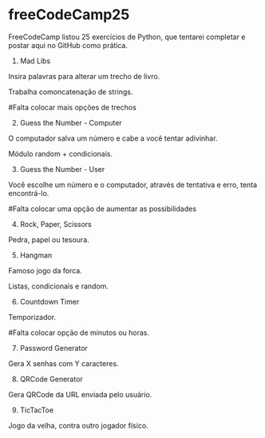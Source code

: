 # freeCodeCamp25
FreeCodeCamp listou 25 exercícios de Python, que tentarei completar e postar aqui no GitHub como prática.

1. Mad Libs

  Insira palavras para alterar um trecho de livro. 
  
  Trabalha comoncatenação de strings.
  
  #Falta colocar mais opções de trechos
  
  
2. Guess the Number - Computer
  
  O computador salva um número e cabe a você tentar adivinhar.
  
  Módulo random + condicionais.
  
  
3. Guess the Number - User
  
  Você escolhe um número e o computador, através de tentativa e erro, tenta encontrá-lo.
  
  #Falta colocar uma opção de aumentar as possibilidades
      
4. Rock, Paper, Scissors
  
  Pedra, papel ou tesoura. 

5. Hangman 

Famoso jogo da forca.

Listas, condicionais e random.
  
6. Countdown Timer

Temporizador.

#Falta colocar opção de minutos ou horas.
      
7. Password Generator

Gera X senhas com Y caracteres.

8. QRCode Generator

Gera QRCode da URL enviada pelo usuário.

9. TicTacToe

Jogo da velha, contra outro jogador físico.
